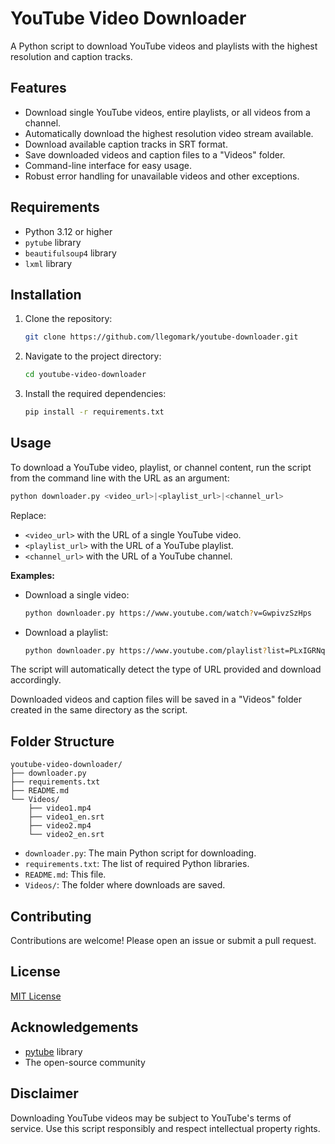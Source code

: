 # YouTube Video Downloader

A Python script to download YouTube videos and playlists with the highest resolution and caption tracks.

## Features

- Download single YouTube videos, entire playlists, or all videos from a channel.
- Automatically download the highest resolution video stream available.
- Download available caption tracks in SRT format.
- Save downloaded videos and caption files to a "Videos" folder.
- Command-line interface for easy usage.
- Robust error handling for unavailable videos and other exceptions.

## Requirements

- Python 3.12 or higher
- `pytube` library
- `beautifulsoup4` library
- `lxml` library 

## Installation

1. Clone the repository:
   ```bash
   git clone https://github.com/llegomark/youtube-downloader.git
   ```

2. Navigate to the project directory:
   ```bash
   cd youtube-video-downloader
   ```

3. Install the required dependencies:
   ```bash
   pip install -r requirements.txt
   ```

## Usage

To download a YouTube video, playlist, or channel content, run the script from the command line with the URL as an argument:

```bash
python downloader.py <video_url>|<playlist_url>|<channel_url>
```

Replace:
- `<video_url>` with the URL of a single YouTube video.
- `<playlist_url>` with the URL of a YouTube playlist.
- `<channel_url>` with the URL of a YouTube channel.

**Examples:**

- Download a single video:
  ```bash
  python downloader.py https://www.youtube.com/watch?v=GwpivzSzHps 
  ```

- Download a playlist:
  ```bash
  python downloader.py https://www.youtube.com/playlist?list=PLxIGRNqt1BBiGyB_BFDa8CcgapLivAcGe 
  ```
The script will automatically detect the type of URL provided and download accordingly.

Downloaded videos and caption files will be saved in a "Videos" folder created in the same directory as the script.

## Folder Structure

```
youtube-video-downloader/
├── downloader.py
├── requirements.txt
├── README.md
└── Videos/
    ├── video1.mp4
    ├── video1_en.srt
    ├── video2.mp4
    └── video2_en.srt
```

- `downloader.py`: The main Python script for downloading.
- `requirements.txt`: The list of required Python libraries.
- `README.md`: This file.
- `Videos/`: The folder where downloads are saved.

## Contributing

Contributions are welcome! Please open an issue or submit a pull request.

## License

[MIT License](LICENSE)

## Acknowledgements

- [pytube](https://github.com/pytube/pytube) library
- The open-source community

## Disclaimer

Downloading YouTube videos may be subject to YouTube's terms of service. Use this script responsibly and respect intellectual property rights.
